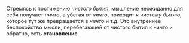 Стремясь к постижению *чистого бытия*,
мышление неожиданно для себя получает *ничто*, а убегая *от ничто*, приходит *к чистому
бытию*, которое тут же превращается в *ничто* и т.д. Это внутреннее беспокойство мысли, перебегающей от чистого бытия к
                                                     ничто и обратно, есть **становление**.